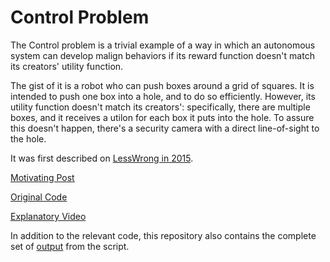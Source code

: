 # Control Problem

The Control problem is a trivial example of a way in which an autonomous system can develop malign behaviors if its reward function doesn't match its creators' utility function.

The gist of it is a robot who can push boxes around a grid of squares. It is intended to push one box into a hole, and to do so efficiently. However, its utility function doesn't match its creators': specifically, there are multiple boxes, and it receives a utilon for each box it puts into the hole. To assure this doesn't happen, there's a security camera with a direct line-of-sight to the hole.

It was first described on [LessWrong in 2015](http://lesswrong.com/lw/mrp/a_toy_model_of_the_control_problem/).

[Motivating Post](https://www.lesserwrong.com/posts/EdEhGPEJi6dueQXv2/toy-model-of-the-ai-control-problem-animated-version)

[Original Code](https://www.dropbox.com/sh/bflmein9d9oxjxe/AAA_A2AwQQJ00kveKDPEpsRea?dl=0)

[Explanatory Video](https://www.youtube.com/watch?v=sx8JkdbNgdU)

In addition to the relevant code, this repository also contains the complete set of [output]('output/') from the script.
